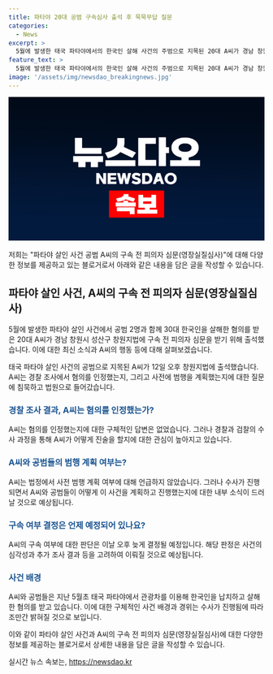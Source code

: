 ```yaml
---
title: 파타야 20대 공범 구속심사 출석 후 묵묵무답 질문
categories:
  - News
excerpt: >
  5월에 발생한 태국 파타야에서의 한국인 살해 사건의 주범으로 지목된 20대 A씨가 경남 창원시의 법원에 구속 전 피의자 심문을 받기 위해 출석했습니다. A씨는 초록색 외투를 입고 후드집업 모자를 쓴 채 법원으로 향하며 기자들의 질문에는 침묵했습니다. 이 사건에 대한 A씨의 구속 여부는 이후 결정될 예정이며, 이 사건에는 캄보디아로 도주했다가 국내송환된 공범들도 연관돼 있습니다. A씨와 공범들은 한국 관광객을 납치하고 살해한 혐의를 받고 있습니다.
feature_text: >
  5월에 발생한 태국 파타야에서의 한국인 살해 사건의 주범으로 지목된 20대 A씨가 경남 창원시의 법원에 구속 전 피의자 심문을 받기 위해 출석했습니다. A씨는 초록색 외투를 입고 후드집업 모자를 쓴 채 법원으로 향하며 기자들의 질문에는 침묵했습니다. 이 사건에 대한 A씨의 구속 여부는 이후 결정될 예정이며, 이 사건에는 캄보디아로 도주했다가 국내송환된 공범들도 연관돼 있습니다. A씨와 공범들은 한국 관광객을 납치하고 살해한 혐의를 받고 있습니다.
image: '/assets/img/newsdao_breakingnews.jpg'
---
```


<p><img src="/assets/img/newsdao_breakingnews.jpg" alt="bookingtag 속보" /></p>

<p>저희는 "파타야 살인 사건 공범 A씨의 구속 전 피의자 심문(영장실질심사)"에 대해 다양한 정보를 제공하고 있는 블로거로서 아래와 같은 내용을 담은 글을 작성할 수 있습니다.</p>

<h2 data-ke-size="size26">파타야 살인 사건, A씨의 구속 전 피의자 심문(영장실질심사)</h2>

<p>5월에 발생한 파타야 살인 사건에서 공범 2명과 함께 30대 한국인을 살해한 혐의를 받은 20대 A씨가 경남 창원시 성산구 창원지법에 구속 전 피의자 심문을 받기 위해 출석했습니다. 이에 대한 최신 소식과 A씨의 행동 등에 대해 살펴보겠습니다.</p>

<p data-ke-size="size16">태국 파타야 살인 사건의 공범으로 지목된 A씨가 12일 오후 창원지법에 출석했습니다. A씨는 경찰 조사에서 혐의를 인정했는지, 그리고 사전에 범행을 계획했는지에 대한 질문에 침묵하고 법원으로 들어갔습니다.</p>

<h3><b><span style="color: #1a5490;">경찰 조사 결과, A씨는 혐의를 인정했는가?</span></b></h3>

<p data-ke-size="size16">A씨는 혐의를 인정했는지에 대한 구체적인 답변은 없었습니다. 그러나 경찰과 검찰의 수사 과정을 통해 A씨가 어떻게 진술을 할지에 대한 관심이 높아지고 있습니다.</p>

<h3><b><span style="color: #1a5490;">A씨와 공범들의 범행 계획 여부는?</span></b></h3>

<p data-ke-size="size16">A씨는 법정에서 사전 범행 계획 여부에 대해 언급하지 않았습니다. 그러나 수사가 진행되면서 A씨와 공범들이 어떻게 이 사건을 계획하고 진행했는지에 대한 내부 소식이 드러날 것으로 예상됩니다.</p>

<h3><b><span style="color: #1a5490;">구속 여부 결정은 언제 예정되어 있나요?</span></b></h3>

<p data-ke-size="size16">A씨의 구속 여부에 대한 판단은 이날 오후 늦게 결정될 예정입니다. 해당 판정은 사건의 심각성과 추가 조사 결과 등을 고려하여 이뤄질 것으로 예상됩니다.</p>

<h3><b><span style="color: #1a5490;">사건 배경</span></b></h3>

<p data-ke-size="size16">A씨와 공범들은 지난 5월초 태국 파타야에서 관광차를 이용해 한국인을 납치하고 살해한 혐의를 받고 있습니다. 이에 대한 구체적인 사건 배경과 경위는 수사가 진행됨에 따라 조만간 밝혀질 것으로 보입니다.</p>

<p>이와 같이 파타야 살인 사건과 A씨의 구속 전 피의자 심문(영장실질심사)에 대한 다양한 정보를 제공하는 블로거로서 상세한 내용을 담은 글을 작성할 수 있습니다.</p>
실시간 뉴스 속보는, <a href="https://newsdao.kr" rel="dofollow">https://newsdao.kr</a>


